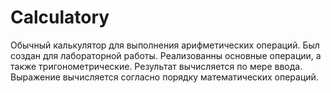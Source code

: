 # Calculatory
Обычный калькулятор для выполнения арифметических операций. Был создан для лабораторной работы. Реализованны основные операции, а также тригонометрические. Результат вычисляется по мере ввода. Выражение вычисляется согласно порядку математических операций.
